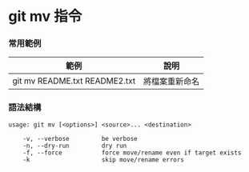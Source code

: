 # git mv 指令

### 常用範例

| 範例                            | 說明      |
|-------------------------------|---------|
| git mv README.txt README2.txt | 將檔案重新命名 |

### 語法結構

```
usage: git mv [<options>] <source>... <destination>

    -v, --verbose         be verbose
    -n, --dry-run         dry run
    -f, --force           force move/rename even if target exists
    -k                    skip move/rename errors
```